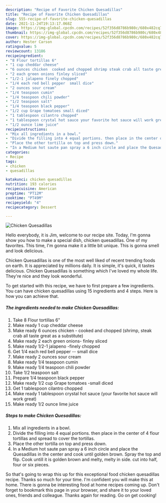 ```yaml
---
description: "Recipe of Favorite Chicken Quesadillas"
title: "Recipe of Favorite Chicken Quesadillas"
slug: 555-recipe-of-favorite-chicken-quesadillas
date: 2021-11-24T19:13:17.068Z
image: https://img-global.cpcdn.com/recipes/52f356d8786b980c/680x482cq70/chicken-quesadillas-recipe-main-photo.jpg
thumbnail: https://img-global.cpcdn.com/recipes/52f356d8786b980c/680x482cq70/chicken-quesadillas-recipe-main-photo.jpg
cover: https://img-global.cpcdn.com/recipes/52f356d8786b980c/680x482cq70/chicken-quesadillas-recipe-main-photo.jpg
author: Hester Carson
ratingvalue: 5
reviewcount: 13186
recipeingredient:
- "8 Flour tortillas 6"
- "1 cup cheddar cheese"
- "6 ounces chicken  cooked and chopped shrimp steak crab all taste great as a substitute"
- "2 each green onions finley sliced"
- "1/2-1 jalapeno finely chopped"
- "1/4 each red bell pepper  small dice"
- "2 ounces sour cream"
- "1/4 teaspoon cumin"
- "1/4 teaspoon chili powder"
- "1/2 teaspoon salt"
- "1/4 teaspoon black pepper"
- "1/2 cup Grape tomatoes small diced"
- "1 tablespoon cilantro chopped"
- "1 tablespoon crystal hot sauce your favorite hot sauce will work great"
- "1/2 ounce lime juice"
recipeinstructions:
- "Mix all ingredients in a bowl."
- "Divide the filling into 4 equal portions. then place in the center of 4 flour tortillas and spread to cover the tortillas."
- "Place the other tortilla on top and press down."
- "In a Medium hot saute pan spray a 6 inch circle and place the Quesadillas in the center and cook until golden brown. Spray the top and flip. Cook untill it is golden brown and melty, melty in side. cut into half, four or six pieces."
categories:
- Recipe
tags:
- chicken
- quesadillas

katakunci: chicken quesadillas 
nutrition: 193 calories
recipecuisine: American
preptime: "PT12M"
cooktime: "PT49M"
recipeyield: "4"
recipecategory: Dessert

---
```



![Chicken Quesadillas](https://img-global.cpcdn.com/recipes/52f356d8786b980c/680x482cq70/chicken-quesadillas-recipe-main-photo.jpg)

Hello everybody, it is Jim, welcome to our recipe site. Today, I'm gonna show you how to make a special dish, chicken quesadillas. One of my favorites. This time, I'm gonna make it a little bit unique. This is gonna smell and look delicious.



Chicken Quesadillas is one of the most well liked of recent trending foods on earth. It is appreciated by millions daily. It is simple, it's quick, it tastes delicious. Chicken Quesadillas is something which I've loved my whole life. They're nice and they look wonderful.


To get started with this recipe, we have to first prepare a few ingredients. You can have chicken quesadillas using 15 ingredients and 4 steps. Here is how you can achieve that.

<!--inarticleads1-->

##### The ingredients needed to make Chicken Quesadillas:

1. Take 8 Flour tortillas 6&#34;
1. Make ready 1 cup cheddar cheese
1. Make ready 6 ounces chicken - cooked and chopped (shrimp, steak crab all taste great as a substitute)
1. Make ready 2 each green onions- finley sliced
1. Make ready 1/2-1 jalapeno -finely chopped
1. Get 1/4 each red bell pepper -- small dice
1. Make ready 2 ounces sour cream
1. Make ready 1/4 teaspoon cumin
1. Make ready 1/4 teaspoon chili powder
1. Take 1/2 teaspoon salt
1. Prepare 1/4 teaspoon black pepper
1. Make ready 1/2 cup Grape tomatoes -small diced
1. Get 1 tablespoon cilantro chopped
1. Make ready 1 tablespoon crystal hot sauce (your favorite hot sauce will work great)
1. Make ready 1/2 ounce lime juice




<!--inarticleads2-->

##### Steps to make Chicken Quesadillas:

1. Mix all ingredients in a bowl.
1. Divide the filling into 4 equal portions. then place in the center of 4 flour tortillas and spread to cover the tortillas.
1. Place the other tortilla on top and press down.
1. In a Medium hot saute pan spray a 6 inch circle and place the Quesadillas in the center and cook until golden brown. Spray the top and flip. Cook untill it is golden brown and melty, melty in side. cut into half, four or six pieces.




So that's going to wrap this up for this exceptional food chicken quesadillas recipe. Thanks so much for your time. I'm confident you will make this at home. There is gonna be interesting food at home recipes coming up. Don't forget to bookmark this page in your browser, and share it to your loved ones, friends and colleague. Thanks again for reading. Go on get cooking!
